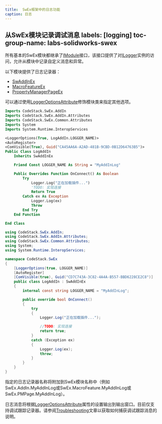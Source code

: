 ```yaml
---
title:  SwEx框架中的日志功能
caption: 日志
---
```

 从SwEx模块记录调试消息
labels: [logging]
toc-group-name: labs-solidworks-swex
---
所有基本的SwEx模块都继承了[IModule](https://docs.codestack.net/swex/common/html/T_CodeStack_SwEx_Common_Base_IModule.htm)接口，该接口提供了对[ILogger](https://docs.codestack.net/swex/common/html/T_CodeStack_SwEx_Common_Diagnostics_ILogger.htm)实例的访问，允许从模块中记录自定义消息和异常。

以下模块提供了日志记录器：

* [SwAddInEx](https://docs.codestack.net/swex/add-in/html/T_CodeStack_SwEx_AddIn_SwAddInEx.htm)
* [MacroFeatureEx](https://docs.codestack.net/swex/macro-feature/html/T_CodeStack_SwEx_MacroFeature_MacroFeatureEx.htm)
* [PropertyManagerPageEx](https://docs.codestack.net/swex/pmpage/html/T_CodeStack_SwEx_PMPage_PropertyManagerPageEx_2.htm)

可以通过使用[LoggerOptionsAttribute](https://docs.codestack.net/swex/common/html/M_CodeStack_SwEx_Common_Attributes_LoggerOptionsAttribute__ctor.htm)修饰模块类来指定其他选项。

~~~vb
Imports CodeStack.SwEx.AddIn
Imports CodeStack.SwEx.AddIn.Attributes
Imports CodeStack.SwEx.Common.Attributes
Imports System
Imports System.Runtime.InteropServices

<LoggerOptions(True, LogAddIn.LOGGER_NAME)>
<AutoRegister>
<ComVisible(True), Guid("CA45AA6A-A2AD-481B-9CBD-0B12D64763B5")>
Public Class LogAddIn
    Inherits SwAddInEx

    Friend Const LOGGER_NAME As String = "MyAddInLog"

    Public Overrides Function OnConnect() As Boolean
        Try
            Logger.Log("正在加载插件...")
            'TODO: 实现连接
            Return True
        Catch ex As Exception
            Logger.Log(ex)
            Throw
        End Try
    End Function

End Class
~~~

~~~cs
using CodeStack.SwEx.AddIn;
using CodeStack.SwEx.AddIn.Attributes;
using CodeStack.SwEx.Common.Attributes;
using System;
using System.Runtime.InteropServices;

namespace CodeStack.SwEx
{
    [LoggerOptions(true, LOGGER_NAME)]
    [AutoRegister]
    [ComVisible(true), Guid("CD7C743A-3C82-4A4A-B557-BBD6228CE2C8")]
    public class LogAddIn : SwAddInEx
    {
        internal const string LOGGER_NAME = "MyAddInLog";

        public override bool OnConnect()
        {
            try
            {
                Logger.Log("正在加载插件...");

                //TODO: 实现连接
                return true;
            }
            catch (Exception ex)
            {
                Logger.Log(ex);
                throw;
            }
        }
    }
}
~~~

指定的日志记录器名称将附加到SwEx模块名称中（例如SwEx.AddIn.MyAddInLog或SwEx.MacroFeature.MyAddInLog或SwEx.PMPage.MyAddInLog）。

日志消息将根据[LoggerOptionsAttribute](https://docs.codestack.net/swex/common/html/M_CodeStack_SwEx_Common_Attributes_LoggerOptionsAttribute__ctor.htm)属性的设置输出到输出窗口。目前仅支持调试跟踪记录器。请参阅[Troubleshooting](/docs/codestack/labs/solidworks/swex/troubleshooting/)文章以获取如何捕获调试跟踪消息的说明。